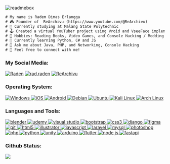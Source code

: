 ![readmebox](https://github.com/RadenDimasErlangga21/RadenDimasErlangga21/assets/70926476/b578ca52-5825-432a-9cc9-df9b74294bd3)

```diff
# My name is Radem Dimas Erlangga 
# 🎮 Founder of  ReArchivu (https://www.youtube.com/@ReArchivu)
# 🔭 Currently studying at Malang State Polytechnic
# 🕹️ Created a virtual YouTuber project using Vroid and VseeFace implementation at (https://www.youtube.com/c/Dekkuden)
# 🎲 Hobbies: Reading Books, Video Games, and Console Hacking / Modding
# 🌱 Currently learning Python, C# and JS
# 💬 Ask me about Java, PHP, and Networking, Console Hacking
# 🌠 Feel free to connect with me!
``` 

<h3 align="left">My Social Media:</h3>
<p align="left">
<a href="https://www.linkedin.com/in/raden-dimas-erlangga-64268b179/" target="_blank"><img src="https://img.shields.io/badge/LinkedIn-0077B5?style=for-the-badge&logo=linkedin&logoColor=white" alt="Raden" /></a>
<a href="https://www.instagram.com/rad.raden/" target="_blank"><img src="https://img.shields.io/badge/Instagram-E4405F?style=for-the-badge&logo=instagram&logoColor=white" alt="rad.raden"/></a>
<a href="https://www.youtube.com/@ReArchivu" target="_blank"><img src="https://img.shields.io/badge/YouTube-FF0000?style=for-the-badge&logo=youtube&logoColor=white" alt="ReArchivu"/></a>
</p>

<h3 align="left">Operating System:</h3>
<p align="left">
  <a href="https://www.microsoft.com/en-us/windows" target="_blank">
    <img src="https://img.shields.io/badge/Windows-0078D6?style=for-the-badge&logo=windows&logoColor=white" alt="Windows" />
  </a>
  <a href="https://www.apple.com/id/ios/ios-15/" target="_blank">
    <img src="https://img.shields.io/badge/iOS-000000?style=for-the-badge&logo=ios&logoColor=white" alt="iOS" />
  </a>
  <a href="https://www.android.com/intl/id_id/" target="_blank">
    <img src="https://img.shields.io/badge/Android-3DDC84?style=for-the-badge&logo=android&logoColor=white" alt="Android" />
  </a>
  <a href="https://www.debian.org/" target="_blank">
    <img src="https://img.shields.io/badge/Debian-A81D33?style=for-the-badge&logo=debian&logoColor=white" alt="Debian" />
  </a>
  <a href="https://ubuntu.com/" target="_blank">
    <img src="https://img.shields.io/badge/Ubuntu-E95420?style=for-the-badge&logo=ubuntu&logoColor=white" alt="Ubuntu" />
  </a>
  <a href="https://www.kali.org/" target="_blank">
    <img src="https://img.shields.io/badge/Kali-557C94?style=for-the-badge&logo=kali-linux&logoColor=white" alt="Kali Linux" />
  </a>
  <a href="https://archlinux.org/" target="_blank">
    <img src="https://img.shields.io/badge/Arch%20Linux-1793D1?style=for-the-badge&logo=arch-linux&logoColor=white" alt="Arch Linux" />
  </a>
</p>

  <h3 align="left">Languages and Tools:</h3>
  <p align="left">
    <a href="https://www.blender.org/" target="_blank" rel="noreferrer">
      <img src="https://img.shields.io/badge/blender-%23F5792A.svg?style=for-the-badge&logo=blender&logoColor=white" alt="blender" />
    </a>
    <a href="https://www.udemy.com/" target="_blank" rel="noreferrer">
      <img src="https://img.shields.io/badge/Udemy-EC5252?style=for-the-badge&logo=Udemy&logoColor=white" alt="udemy" />
    </a>
    <a href="https://code.visualstudio.com/" target="_blank" rel="noreferrer">
      <img src="https://img.shields.io/badge/Visual_Studio-5C2D91?style=for-the-badge&logo=visual%20studio&logoColor=white" alt="visual studio" />
    </a>
    <a href="https://getbootstrap.com" target="_blank" rel="noreferrer">
      <img src="https://img.shields.io/badge/Bootstrap-563D7C?style=for-the-badge&logo=bootstrap&logoColor=white" alt="bootstrap" />
    </a>
    <a href="https://www.w3schools.com/css/" target="_blank" rel="noreferrer">
      <img src="https://img.shields.io/badge/CSS-239120?&style=for-the-badge&logo=css3&logoColor=white" alt="css3" />
    </a>
    <a href="https://www.djangoproject.com/" target="_blank" rel="noreferrer">
      <img src="https://img.shields.io/badge/Django-092E20?style=for-the-badge&logo=django&logoColor=white" alt="django" />
    </a>
    <a href="https://www.figma.com/" target="_blank" rel="noreferrer">
      <img src="https://img.shields.io/badge/Figma-F24E1E?style=for-the-badge&logo=figma&logoColor=white" alt="figma" />
    </a>
    <a href="https://git-scm.com/" target="_blank" rel="noreferrer">
      <img src="https://img.shields.io/badge/GIT-E44C30?style=for-the-badge&logo=git&logoColor=white" alt="git" />
    </a>
    <a href="https://www.w3.org/html/" target="_blank" rel="noreferrer">
      <img src="https://img.shields.io/badge/HTML5-E34F26?style=for-the-badge&logo=html5&logoColor=white" alt="html5" />
    </a>
    <a href="https://www.adobe.com/in/products/illustrator.html" target="_blank" rel="noreferrer">
      <img src="https://img.shields.io/badge/Adobe%20Illustrator-FF9A00?style=for-the-badge&logo=adobe%20illustrator&logoColor=white" alt="illustrator" />
    </a>
    <a href="https://developer.mozilla.org/en-US/docs/Web/JavaScript" target="_blank" rel="noreferrer">
      <img src="https://img.shields.io/badge/JavaScript-F7DF1E?style=for-the-badge&logo=javascript&logoColor=black" alt="javascript" />
    </a>
    <a href="https://laravel.com/" target="_blank" rel="noreferrer">
      <img src="https://img.shields.io/badge/Laravel-FF2D20?style=for-the-badge&logo=laravel&logoColor=white" alt="laravel" />
    </a>
    <a href="https://www.mysql.com/" target="_blank" rel="noreferrer">
      <img src="https://img.shields.io/badge/MySQL-00000F?style=for-the-badge&logo=mysql&logoColor=white" alt="mysql" />
    </a>
    <a href="https://www.photoshop.com/en" target="_blank" rel="noreferrer">
      <img src="https://img.shields.io/badge/Adobe%20Photoshop-31A8FF?style=for-the-badge&logo=Adobe%20Photoshop&logoColor=black" alt="photoshop" />
    </a>
    <a href="https://www.php.net" target="_blank" rel="noreferrer">
      <img src="https://img.shields.io/badge/PHP-777BB4?style=for-the-badge&logo=php&logoColor=white" alt="php" />
    </a>
    <a href="https://www.python.org" target="_blank" rel="noreferrer">
      <img src="https://img.shields.io/badge/Python-3776AB?style=for-the-badge&logo=python&logoColor=white" alt="python" />
    </a>
    <a href="https://unity.com/" target="_blank" rel="noreferrer">
      <img src="https://img.shields.io/badge/Unity-100000?style=for-the-badge&logo=unity&logoColor=white" alt="unity" />
    </a>
    <a href="https://www.arduino.cc/" target="_blank" rel="noreferrer">
      <img src="https://img.shields.io/badge/Arduino-00979D?style=for-the-badge&logo=Arduino&logoColor=white" alt="arduino" />
    </a>
  <a href="https://flutter.dev/" target="_blank" rel="noreferrer">
    <img src="https://img.shields.io/badge/Flutter-02569B?style=for-the-badge&logo=flutter&logoColor=white" alt="flutter" />
  </a>
  <a href="https://nodejs.org/" target="_blank" rel="noreferrer">
    <img src="https://img.shields.io/badge/Node.js-339933?style=for-the-badge&logo=node.js&logoColor=white" alt="node.js" />
  </a>
  <a href="https://fastapi.tiangolo.com/" target="_blank" rel="noreferrer">
    <img src="https://img.shields.io/badge/FastAPI-009688?style=for-the-badge&logo=fastapi&logoColor=white" alt="fastapi" />
  </a>
</p>
  
<h3 align="left"> Github Status:</h3>
<img src="https://github-readme-stats.vercel.app/api/top-langs/?username=RadenDimasErlangga21&layout=compact&theme=tokyonight" /> </p>


